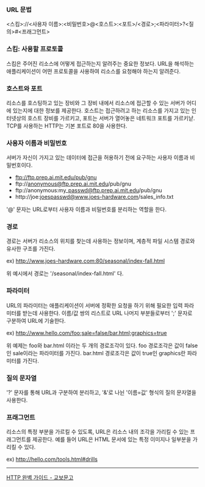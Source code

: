 ### URL 문법

<스킴>://<사용자 이름>:<비밀번호>@<호스트>:<포트>/<경로>;<파라미터>?<질의>#<프래그먼트>

### 스킴: 사용할 프로토콜

스킴은 주어진 리소스에 어떻게 접근하는지 알려주는 중요한 정보다. URL을 해석하는 애플리케이션이 어떤 프로토콜을 사용하여 리소스를 요청해야 하는지 알려준다.

### 호스트와 포트

리소스를 호스팅하고 있는 장비와 그 장비 내에서 리소스에 접근할 수 있는 서버가 어디에 있는지에 대한 정보를 제공한다. 호스트는 접근하려고 하는 리소스를 가지고 있는 인터넷상의 호스트 장비를 가르키고, 포트는 서버가 열어놓은 네트워크 포트를 가르키낟. TCP를 사용하는 HTTP는 기본 포트로 80을 사용한다.

### 사용자 이름과 비밀번호

서버가 자신이 가지고 있는 데이터에 접근을 허용하기 전에 요구하는 사용자 이름과 비밀번호이다.

* ftp://ftp.prep.ai.mit.edu/pub/gnu
* ftp://anonymous@ftp.prep.ai.mit.edu/pub/gnu
* ftp://anonymous:my\_passwd@ftp.prep.ai.mit.edu/pub/gnu
* http://joe:joespasswd@www.joes-hardware.com/sales\_info.txt

'@' 문자는 URL로부터 사용자 이름과 비밀번호를 분리하는 역할을 한다.

### 경로

경로는 서버가 리소스의 위치를 찾는데 사용하는 정보이며, 계층적 파일 시스템 경로와 유사한 구조를 가진다.

ex) http://www.joes-hardware.com:80/seasonal/index-fall.html

위 예시에서 경로는 '/seasonal/index-fall.html' 다.

### 파라미터

URL의 파라미터는 애플리케이션이 서버에 정확한 요청을 하기 위해 필요한 입력 파라미터를 받는데 사용한다. 이름/값 쌍의 리스트로 URL 나머지 부분들로부터 ';' 문자로 구분하여 URL에 기술한다.

ex) http://www.hello.com/foo;sale=false/bar.html;graphics=true

위 예제는 foo와 bar.html 이라는 두 개의 경로조각이 있다. foo 경로조각은 값이 false인 sale이라는 파라미터를 가진다. bar.html 경로조각은 값이 true인 graphics란 파라미터를 가진다.

### 질의 문자열

'?' 문자를 통해 URL과 구분하여 분리하고, '&'로 나뉜 '이름=값' 형식의 질의 문자열을 사용한다.

### 프래그먼트

리소스의 특정 부분을 가르킬 수 있도록, URL은 리소스 내의 조각을 가리킬 수 있는 프래그먼트를 제공한다. 예를 들어 URL은 HTML 문서에 있는 특정 이미지나 일부분을 가리킬 수 있다.

ex) http://hello.com/tools.html#drills

---

[HTTP 완벽 가이드 - 교보문고](http://www.kyobobook.co.kr/product/detailViewKor.laf?ejkGb=KOR&mallGb=KOR&barcode=9788966261208&orderClick=LEA&Kc=)